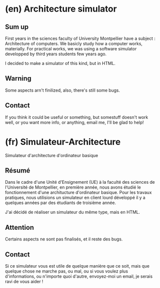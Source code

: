 # (en) Architecture simulator
## Sum up
First years in the sciences faculty of University Montpellier have a subject : Architecture of computers. We basicly study how a computer works, materially. For practical works, we was using a software simulator developped by third years students few years ago.

I decided to make a simulator of this kind, but in HTML.

## Warning
Some aspects arn't finilized, also, there's still some bugs.

## Contact
If you think it could be useful or something, but somestuff doesn't work well, or you want more info, or anything, email me, I'll be glad to help!

# (fr) Simulateur-Architecture
Simulateur d'architecture d'ordinateur basique

## Résumé
Dans le cadre d'une Unité d'Ensignement (UE) à la faculté des sciences de l'Université de Montpellier, en première année, nous avons étudié le fonctionnement d'une architucture d'ordinateur basique. Pour les travaux pratiques, nous utilisions un simulateur en client lourd développé il y a quelques années par des étudiants de troisième année.

J'ai décidé de réaliser un simulateur du même type, mais en HTML.

## Attention
Certains aspects ne sont pas finalisés, et il reste des bugs.

## Contact
Si ce simulateur vous est utile de quelque manière que ce soit, mais que quelque chose ne marche pas, ou mal, ou si vous voulez plus d'informations, ou n'importe quoi d'autre, envoyez-moi un email, je serais ravi de vous aider !
